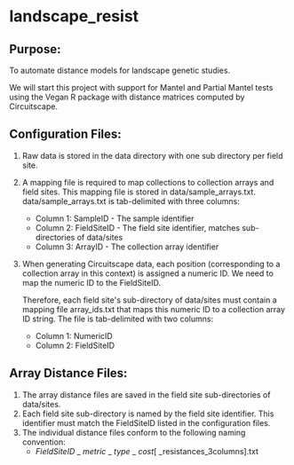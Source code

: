 landscape_resist
================

Purpose:
--------

To automate distance models for landscape genetic studies.

We will start this project with support for Mantel and Partial Mantel
tests using the Vegan R package with distance matrices computed by 
Circuitscape.

Configuration Files:
--------------------

1.  Raw data is stored in the data directory with one sub directory 
    per field site.
2.  A mapping file is required to map collections to collection arrays and
    field sites. This mapping file is stored in data/sample_arrays.txt.
    data/sample_arrays.txt is tab-delimited with three columns:
    * Column 1: SampleID - The sample identifier
    * Column 2: FieldSiteID - The field site identifier, matches sub-
      directories of data/sites
    * Column 3: ArrayID - The collection array identifier
3. When generating Circuitscape data, each position (corresponding to a 
   collection array in this context) is assigned a numeric ID. We need to
   map the numeric ID to the FieldSiteID.

   Therefore, each field site's sub-directory of data/sites must contain 
   a mapping file array_ids.txt that maps this numeric ID to a collection
   array ID string. The file is tab-delimited with two columns:
   * Column 1: NumericID
   * Column 2: FieldSiteID

Array Distance Files:
----------------

1.  The array distance files are saved in the field site sub-directories
    of data/sites.
2.  Each field site sub-directory is named by the field site identifier.
    This identifier must match the FieldSiteID listed in the
    configuration files.
3.  The individual distance files conform to the following naming
    convention:
    * *FieldSiteID* _ *metric* _ *type* _ *cost*[ _resistances_3columns].txt



